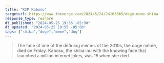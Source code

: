 ```yaml
---
title: "RIP Kabosu"
targeturl: https://www.theverge.com/2024/5/24/24163865/doge-meme-shiba-inu-kabosu-dead-crypto
response_type: reshare
dt_published: "2024-05-25 19:55 -05:00"
dt_updated: "2024-05-25 19:55 -05:00"
tags: ["shiba","doge","meme","dog"]
---
```


> The face of one of the defining memes of the 2010s, the doge meme, died on Friday. Kabosu, the shiba inu with the knowing face that launched a million internet jokes, was 18 when she died